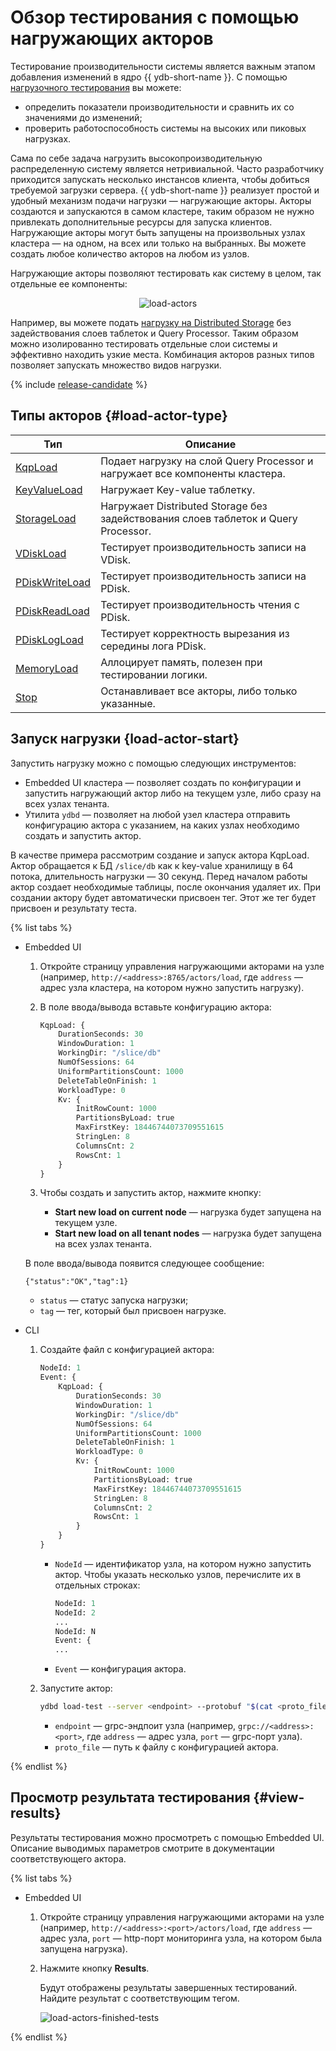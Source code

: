 # Обзор тестирования с помощью нагружающих акторов

Тестирование производительности системы является важным этапом добавления изменений в ядро {{ ydb-short-name }}. С помощью [нагрузочного тестирования](https://ru.wikipedia.org/wiki/Нагрузочное_тестирование) вы можете:

* определить показатели производительности и сравнить их со значениями до изменений;
* проверить работоспособность системы на высоких или пиковых нагрузках.

Сама по себе задача нагрузить высокопроизводительную распределенную систему является нетривиальной. Часто разработчику приходится запускать несколько инстансов клиента, чтобы добиться требуемой загрузки сервера. {{ ydb-short-name }} реализует простой и удобный механизм подачи нагрузки — нагружающие акторы. Акторы создаются и запускаются в самом кластере, таким образом не нужно привлекать дополнительные ресурсы для запуска клиентов. Нагружающие акторы могут быть запущены на произвольных узлах кластера — на одном, на всех или только на выбранных. Вы можете создать любое количество акторов на любом из узлов.

Нагружающие акторы позволяют тестировать как систему в целом, так отдельные ее компоненты:

<center>

![load-actors](../_assets/load-actors.svg)

</center>

Например, вы можете подать [нагрузку на Distributed Storage](load-actors-storage.md) без задействования слоев таблеток и Query Processor. Таким образом можно изолированно тестировать отдельные слои системы и эффективно находить узкие места. Комбинация акторов разных типов позволяет запускать множество видов нагрузки.

{% include [release-candidate](../_includes/trunk.md) %}

## Типы акторов {#load-actor-type}

Тип | Описание
--- | ---
[KqpLoad](load-actors-kqp.md) | Подает нагрузку на слой Query Processor и нагружает все компоненты кластера.
[KeyValueLoad](load-actors-key-value.md) | Нагружает Key-value таблетку.
[StorageLoad](load-actors-storage.md) | Нагружает Distributed Storage без задействования слоев таблеток и Query Processor.
[VDiskLoad](load-actors-vdisk.md) | Тестирует производительность записи на VDisk.
[PDiskWriteLoad](load-actors-pdisk-write.md) | Тестирует производительность записи на PDisk.
[PDiskReadLoad](load-actors-pdisk-read.md) | Тестирует производительность чтения с PDisk.
[PDiskLogLoad](load-actors-pdisk-log.md) | Тестирует корректность вырезания из середины лога PDisk.
[MemoryLoad](load-actors-memory.md) | Аллоцирует память, полезен при тестировании логики.
[Stop](load-actors-stop.md) | Останавливает все акторы, либо только указанные.

## Запуск нагрузки {load-actor-start}

Запустить нагрузку можно с помощью следующих инструментов:

* Embedded UI кластера — позволяет создать по конфигурации и запустить нагружающий актор либо на текущем узле, либо сразу на всех узлах тенанта.
* Утилита `ydbd` — позволяет на любой узел кластера отправить конфигурацию актора с указанием, на каких узлах необходимо создать и запустить актор.

В качестве примера рассмотрим создание и запуск актора KqpLoad. Актор обращается к БД `/slice/db` как к key-value хранилищу в 64 потока, длительность нагрузки — 30 секунд. Перед началом работы актор создает необходимые таблицы, после окончания удаляет их. При создании актору будет автоматически присвоен тег. Этот же тег будет присвоен и результату теста.

{% list tabs %}

- Embedded UI

  1. Откройте страницу управления нагружающими акторами на узле (например, `http://<address>:8765/actors/load`, где `address` — адрес узла кластера, на котором нужно запустить нагрузку).
  1. В поле ввода/вывода вставьте конфигурацию актора:

      ```proto
      KqpLoad: {
          DurationSeconds: 30
          WindowDuration: 1
          WorkingDir: "/slice/db"
          NumOfSessions: 64
          UniformPartitionsCount: 1000
          DeleteTableOnFinish: 1
          WorkloadType: 0
          Kv: {
              InitRowCount: 1000
              PartitionsByLoad: true
              MaxFirstKey: 18446744073709551615
              StringLen: 8
              ColumnsCnt: 2
              RowsCnt: 1
          }
      }
      ```

  1. Чтобы создать и запустить актор, нажмите кнопку:
      * **Start new load on current node** — нагрузка будет запущена на текущем узле.
      * **Start new load on all tenant nodes** — нагрузка будет запущена на всех узлах тенанта.
  
  В поле ввода/вывода появится следующее сообщение:

  ```text
  {"status":"OK","tag":1}
  ```

  * `status` — статус запуска нагрузки;
  * `tag` — тег, который был присвоен нагрузке.

- CLI

  1. Создайте файл с конфигурацией актора:

      ```proto
      NodeId: 1
      Event: {
          KqpLoad: {
              DurationSeconds: 30
              WindowDuration: 1
              WorkingDir: "/slice/db"
              NumOfSessions: 64
              UniformPartitionsCount: 1000
              DeleteTableOnFinish: 1
              WorkloadType: 0
              Kv: {
                  InitRowCount: 1000
                  PartitionsByLoad: true
                  MaxFirstKey: 18446744073709551615
                  StringLen: 8
                  ColumnsCnt: 2
                  RowsCnt: 1
              }
          }
      }
      ```

      * `NodeId` — идентификатор узла, на котором нужно запустить актор. Чтобы указать несколько узлов, перечислите их в отдельных строках:

        ```proto
        NodeId: 1
        NodeId: 2
        ...
        NodeId: N
        Event: {
        ...
        ```

      * `Event` — конфигурация актора.

  1. Запустите актор:

      ```bash
      ydbd load-test --server <endpoint> --protobuf "$(cat <proto_file>)"
      ```

      * `endpoint` — grpc-эндпоит узла (например, `grpc://<address>:<port>`, где `address` — адрес узла, `port` — grpc-порт узла).
      * `proto_file` — путь к файлу с конфигурацией актора.

{% endlist %}

## Просмотр результата тестирования {#view-results}

Результаты тестирования можно просмотреть с помощью Embedded UI. Описание выводимых параметров смотрите в документации соответствующего актора.

{% list tabs %}

- Embedded UI

  1. Откройте страницу управления нагружающими акторами на узле (например, `http://<address>:<port>/actors/load`, где `address` — адрес узла, `port` — http-порт мониторинга узла, на котором была запущена нагрузка).
  1. Нажмите кнопку **Results**.

      Будут отображены результаты завершенных тестирований. Найдите результат с соответствующим тегом.

      ![load-actors-finished-tests](../_assets/load-actors-finished-tests.png)

{% endlist %}
